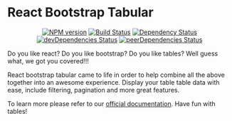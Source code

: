 # React Bootstrap Tabular

<center>

[![NPM version][npm-badge]][npm] 
[![Build Status][travis-ci-image]][travis-ci-url]
[![Dependency Status][deps-badge]][deps]
[![devDependencies Status][dev-deps-badge]][dev-deps]
[![peerDependencies Status][peer-deps-badge]][peer-deps]

</center>

Do you like react? Do you like bootstrap? Do you like tables? Well guess what, we got you covered!!!

React bootstrap tabular came to life in order to help combine all the above together into an awesome
experience. Display your table table data with ease, include filtering, pagination and more great features.

To learn more please refer to our [official documentation](https://gkaran.github.io/react-bootstrap-tabular/).
Have fun with tables!


[npm-badge]: http://badge.fury.io/js/react-bootstrap-tabular.svg
[npm]: http://badge.fury.io/js/react-bootstrap-tabular

[deps-badge]: https://img.shields.io/david/gkaran/react-bootstrap-tabular.svg
[deps]: https://david-dm.org/gkaran/react-bootstrap-tabular

[dev-deps-badge]: https://david-dm.org/gkaran/react-bootstrap-tabular/dev-status.svg
[dev-deps]: https://david-dm.org/gkaran/react-bootstrap-tabular?type=dev

[peer-deps-badge]: https://david-dm.org/gkaran/react-bootstrap-tabular/peer-status.svg
[peer-deps]: https://david-dm.org/gkaran/react-bootstrap-tabular?type=peer

[travis-ci-image]: https://travis-ci.org/gkaran/react-bootstrap-tabular.svg
[travis-ci-url]: https://travis-ci.org/gkaran/react-bootstrap-tabular
